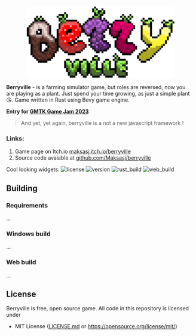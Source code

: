 <p align="center">
    <img width="395" height="190" src="https://github.com/Maksasj/berryville/blob/master/assets/textures/background_logo_big.png"/>
</p>

**Berryville** - is a farming simulator game, but roles are reversed, now you are playing as a plant. Just spend your time growing, as just a simple plant 😘. Game written in Rust using Bevy game engine.

**Entry for [GMTK Game Jam 2023](https://itch.io/jam/gmtk-2023)**

> And yet, yet again, berryville is a not a new javascript framework !

### Links:
1. Game page on Itch.io [maksasj.itch.io/berryville](https://maksasj.itch.io/berryville) <br>
2. Source code avaiable at [github.com/Maksasj/berryville](https://github.com/Maksasj/berryville)

Cool looking widgets: 
<img src="https://img.shields.io/github/license/Maksasj/berryville" alt="license">
<img src="https://img.shields.io/github/v/release/Maksasj/berryville" alt="version">
<img src="https://img.shields.io/github/actions/workflow/status/Maksasj/berryville/rust_release.yml?label=build" alt="rust_build">
<img src="https://img.shields.io/github/actions/workflow/status/Maksasj/berryville/web_release.yml?label=web build" alt="web_build">

## Building
### Requirements
...

### Windows build
...

### Web build
...

## License
Berryville is free, open source game. All code in this repository is licensed under
- MIT License ([LICENSE.md](https://github.com/Maksasj/berryville/blob/master/LICENSE.md) or https://opensource.org/license/mit/)
